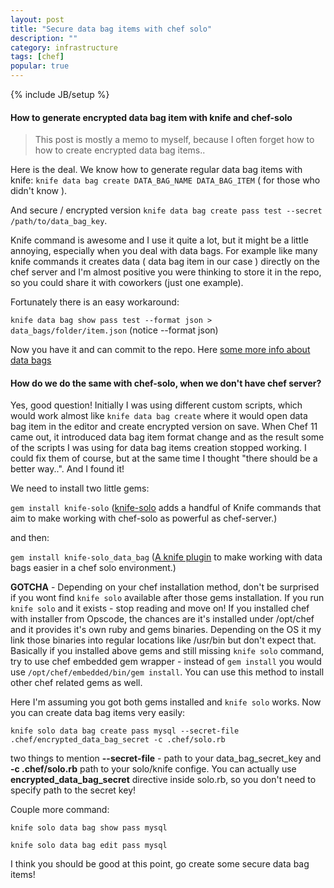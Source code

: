 ```yaml
---
layout: post
title: "Secure data bag items with chef solo"
description: ""
category: infrastructure
tags: [chef]
popular: true
---
```

{% include JB/setup %}

#### How to generate encrypted data bag item with knife and chef-solo

> This post is mostly a memo to myself, because I often forget how to how to create encrypted data bag items.. 

Here is the deal. We know how to generate regular data bag items with knife: `knife data bag create DATA_BAG_NAME DATA_BAG_ITEM` ( for those who didn't know ). 

And secure / encrypted version `knife data bag create pass test --secret /path/to/data_bag_key`.

Knife command is awesome and I use it quite a lot, but it might be a little annoying, especially when you deal with data bags. For example like many knife commands it creates data ( data bag item in our case ) directly on the chef server and I'm almost positive you were thinking to store it in the repo, so you could share it with coworkers (just one example).

Fortunately there is an easy workaround:

`knife data bag show pass test --format json > data_bags/folder/item.json` (notice --format json)

Now you have it and can commit to the repo. Here [some more info about data bags](http://docs.opscode.com/essentials_data_bags.html)

#### How do we do the same with chef-solo, when we don't have chef server?

Yes, good question! Initially I was using different custom scripts, which would work almost like `knife data bag create` where it would open data bag item in the editor and create encrypted version on save. When Chef 11 came out, it introduced data bag item format change and as the result some of the scripts I was using for data bag items creation stopped working. I could fix them of course, but at the same time I thought "there should be a better way..". And I found it!

We need to install two little gems:

`gem install knife-solo` ([knife-solo](https://github.com/matschaffer/knife-solo) adds a handful of Knife commands that aim to make working with chef-solo as powerful as chef-server.)

and then: 

`gem install knife-solo_data_bag` ([A knife plugin](https://github.com/thbishop/knife-solo_data_bag) to make working with data bags easier in a chef solo environment.)

**GOTCHA** - Depending on your chef installation method, don't be surprised if you wont find `knife solo` available after those gems installation. If you run `knife solo` and it exists - stop reading and move on! If you installed chef with installer from Opscode, the chances are it's installed under /opt/chef and it provides it's own ruby and gems binaries. Depending on the OS it my link those binaries into regular locations like /usr/bin but don't expect that. Basically if you installed above gems and still missing `knife solo` command, try to use chef embedded gem wrapper - instead of `gem install` you would use `/opt/chef/embedded/bin/gem install`. You can use this method to install other chef related gems as well.

Here I'm assuming you got both gems installed and `knife solo` works. Now you can create data bag items very easily:

`knife solo data bag create pass mysql --secret-file .chef/encrypted_data_bag_secret -c .chef/solo.rb`

two things to mention **--secret-file** - path to your data_bag_secret_key  and **-c .chef/solo.rb** path to your solo/knife confige. You can actually use **encrypted_data_bag_secret** directive inside solo.rb, so you don't need to specify path to the secret key!

Couple more command:

`knife solo data bag show pass mysql`

`knife solo data bag edit pass mysql`

I think you should be good at this point, go create some secure data bag items! 
